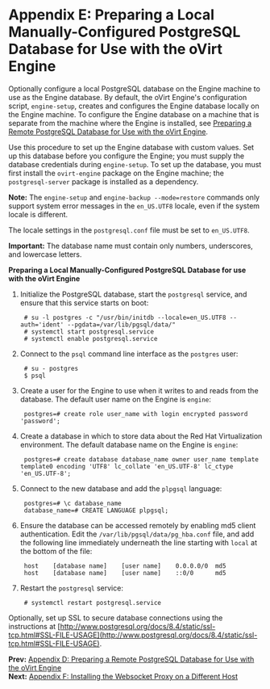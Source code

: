# Appendix E: Preparing a Local Manually-Configured PostgreSQL Database for Use with the oVirt Engine

Optionally configure a local PostgreSQL database on the Engine machine to use as the Engine database. By default, the oVirt Engine's configuration script, `engine-setup`, creates and configures the Engine database locally on the Engine machine. To configure the Engine database on a machine that is separate from the machine where the Engine is installed, see [Preparing a Remote PostgreSQL Database for Use with the oVirt Engine](../appe-Preparing_a_Remote_PostgreSQL_Database_for_Use_with_the_oVirt_Engine).

Use this procedure to set up the Engine database with custom values. Set up this database before you configure the Engine; you must supply the database credentials during `engine-setup`. To set up the database, you must first install the `ovirt-engine` package on the Engine machine; the `postgresql-server` package is installed as a dependency.

**Note:** The `engine-setup` and `engine-backup --mode=restore` commands only support system error messages in the `en_US.UTF8` locale, even if the system locale is different.

The locale settings in the `postgresql.conf` file must be set to `en_US.UTF8`.

**Important:** The database name must contain only numbers, underscores, and lowercase letters.

**Preparing a Local Manually-Configured PostgreSQL Database for use with the oVirt Engine**

1. Initialize the PostgreSQL database, start the `postgresql` service, and ensure that this service starts on boot:

        # su -l postgres -c "/usr/bin/initdb --locale=en_US.UTF8 --auth='ident' --pgdata=/var/lib/pgsql/data/"
        # systemctl start postgresql.service
        # systemctl enable postgresql.service

2. Connect to the `psql` command line interface as the `postgres` user:

        # su - postgres
        $ psql

3. Create a user for the Engine to use when it writes to and reads from the database. The default user name on the Engine is `engine`:

        postgres=# create role user_name with login encrypted password 'password';

4. Create a database in which to store data about the Red Hat Virtualization environment. The default database name on the Engine is `engine`:

        postgres=# create database database_name owner user_name template template0 encoding 'UTF8' lc_collate 'en_US.UTF-8' lc_ctype 'en_US.UTF-8';

5. Connect to the new database and add the `plpgsql` language:

        postgres=# \c database_name
        database_name=# CREATE LANGUAGE plpgsql;

6. Ensure the database can be accessed remotely by enabling md5 client authentication. Edit the `/var/lib/pgsql/data/pg_hba.conf` file, and add the following line immediately underneath the line starting with `local` at the bottom of the file:

        host    [database name]    [user name]    0.0.0.0/0  md5
        host    [database name]    [user name]    ::0/0      md5

7. Restart the `postgresql` service:

        # systemctl restart postgresql.service

Optionally, set up SSL to secure database connections using the instructions at [http://www.postgresql.org/docs/8.4/static/ssl-tcp.html#SSL-FILE-USAGE](http://www.postgresql.org/docs/8.4/static/ssl-tcp.html#SSL-FILE-USAGE).

**Prev:** [Appendix D: Preparing a Remote PostgreSQL Database for Use with the oVirt Engine](../appe-Preparing_a_Remote_PostgreSQL_Database_for_Use_with_the_oVirt_Engine) <br>
**Next:** [Appendix F: Installing the Websocket Proxy on a Different Host](../appe-Installing_the_Websocket_Proxy_on_a_different_host)
